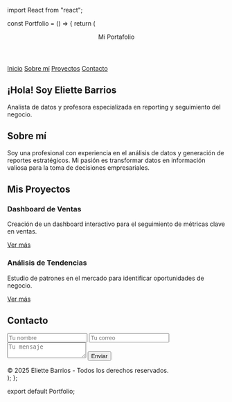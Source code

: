 import React from "react";

const Portfolio = () => {
    return (
        <div className="min-h-screen bg-gray-100 text-gray-900">
            <header className="bg-blue-600 text-white p-5 text-center text-2xl font-bold">
                Mi Portafolio
            </header>
            <nav className="flex justify-center bg-blue-500 p-3">
                <a href="#inicio" className="text-white mx-2">Inicio</a>
                <a href="#sobre-mi" className="text-white mx-2">Sobre mí</a>
                <a href="#proyectos" className="text-white mx-2">Proyectos</a>
                <a href="#contacto" className="text-white mx-2">Contacto</a>
            </nav>
            <section id="inicio" className="p-10 text-center">
                <h1 className="text-4xl font-bold">¡Hola! Soy Eliette Barrios</h1>
                <p className="mt-4">Analista de datos y profesora especializada en reporting y seguimiento del negocio.</p>
            </section>
            <section id="sobre-mi" className="p-10 text-center bg-gray-200">
                <h2 className="text-3xl font-semibold">Sobre mí</h2>
                <p className="mt-4">Soy una profesional con experiencia en el análisis de datos y generación de reportes estratégicos. Mi pasión es transformar datos en información valiosa para la toma de decisiones empresariales.</p>
            </section>
            <section id="proyectos" className="p-10 text-center">
                <h2 className="text-3xl font-semibold">Mis Proyectos</h2>
                <div className="flex flex-wrap justify-center mt-6">
                    <div className="bg-white shadow-md p-5 m-4 w-80 rounded-lg">
                        <h3 className="text-xl font-bold">Dashboard de Ventas</h3>
                        <p className="mt-2">Creación de un dashboard interactivo para el seguimiento de métricas clave en ventas.</p>
                        <a href="#" className="text-blue-600 mt-2 inline-block">Ver más</a>
                    </div>
                    <div className="bg-white shadow-md p-5 m-4 w-80 rounded-lg">
                        <h3 className="text-xl font-bold">Análisis de Tendencias</h3>
                        <p className="mt-2">Estudio de patrones en el mercado para identificar oportunidades de negocio.</p>
                        <a href="#" className="text-blue-600 mt-2 inline-block">Ver más</a>
                    </div>
                </div>
            </section>
            <section id="contacto" className="p-10 text-center bg-gray-200">
                <h2 className="text-3xl font-semibold">Contacto</h2>
                <form className="mt-6 max-w-md mx-auto">
                    <input type="text" placeholder="Tu nombre" required className="block w-full p-2 border border-gray-300 rounded mb-4" />
                    <input type="email" placeholder="Tu correo" required className="block w-full p-2 border border-gray-300 rounded mb-4" />
                    <textarea placeholder="Tu mensaje" required className="block w-full p-2 border border-gray-300 rounded mb-4"></textarea>
                    <button type="submit" className="bg-blue-600 text-white px-4 py-2 rounded">Enviar</button>
                </form>
            </section>
            <footer className="bg-gray-800 text-white p-5 text-center mt-10">
                &copy; 2025 Eliette Barrios - Todos los derechos reservados.
            </footer>
        </div>
    );
};

export default Portfolio;

